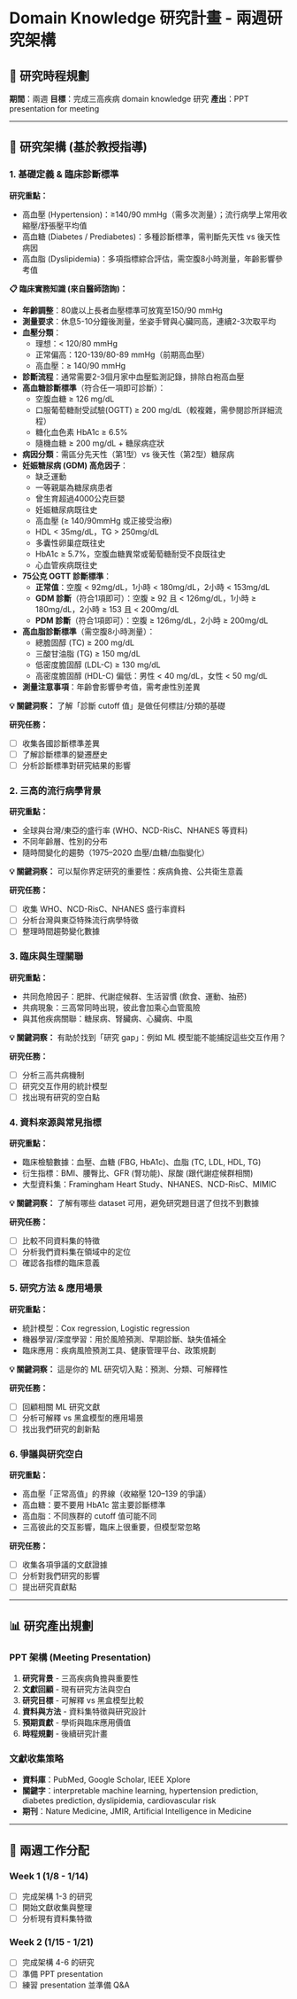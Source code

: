 # Domain Knowledge 研究計畫 - 兩週研究架構

## 📅 研究時程規劃
**期間**：兩週
**目標**：完成三高疾病 domain knowledge 研究
**產出**：PPT presentation for meeting

---

## 📌 研究架構 (基於教授指導)

### 1. 基礎定義 & 臨床診斷標準
**研究重點：**
- 高血壓 (Hypertension)：≥140/90 mmHg（需多次測量）；流行病學上常用收縮壓/舒張壓平均值
- 高血糖 (Diabetes / Prediabetes)：多種診斷標準，需判斷先天性 vs 後天性病因
- 高血脂 (Dyslipidemia)：多項指標綜合評估，需空腹8小時測量，年齡影響參考值

**📋 臨床實務知識 (來自醫師諮詢)：**
- **年齡調整**：80歲以上長者血壓標準可放寬至150/90 mmHg
- **測量要求**：休息5-10分鐘後測量，坐姿手臂與心臟同高，連續2-3次取平均
- **血壓分類**：
  - 理想：< 120/80 mmHg
  - 正常偏高：120-139/80-89 mmHg（前期高血壓）
  - 高血壓：≥ 140/90 mmHg
- **診斷流程**：通常需要2-3個月家中血壓監測記錄，排除白袍高血壓
- **高血糖診斷標準**（符合任一項即可診斷）：
  - 空腹血糖 ≥ 126 mg/dL
  - 口服葡萄糖耐受試驗(OGTT) ≥ 200 mg/dL（較複雜，需參閱診所詳細流程）
  - 糖化血色素 HbA1c ≥ 6.5%
  - 隨機血糖 ≥ 200 mg/dL + 糖尿病症狀
- **病因分類**：需區分先天性（第1型）vs 後天性（第2型）糖尿病
- **妊娠糖尿病 (GDM) 高危因子**：
  - 缺乏運動
  - 一等親屬為糖尿病患者
  - 曾生育超過4000公克巨嬰
  - 妊娠糖尿病既往史
  - 高血壓 (≥ 140/90mmHg 或正接受治療)
  - HDL < 35mg/dL，TG > 250mg/dL
  - 多囊性卵巢症既往史
  - HbA1c ≥ 5.7%，空腹血糖異常或葡萄糖耐受不良既往史
  - 心血管疾病既往史
- **75公克 OGTT 診斷標準**：
  - **正常值**：空腹 < 92mg/dL，1小時 < 180mg/dL，2小時 < 153mg/dL
  - **GDM 診斷**（符合1項即可）：空腹 ≥ 92 且 < 126mg/dL，1小時 ≥ 180mg/dL，2小時 ≥ 153 且 < 200mg/dL
  - **PDM 診斷**（符合1項即可）：空腹 ≥ 126mg/dL，2小時 ≥ 200mg/dL
- **高血脂診斷標準**（需空腹8小時測量）：
  - 總膽固醇 (TC) ≥ 200 mg/dL
  - 三酸甘油脂 (TG) ≥ 150 mg/dL
  - 低密度膽固醇 (LDL-C) ≥ 130 mg/dL
  - 高密度膽固醇 (HDL-C) 偏低：男性 < 40 mg/dL，女性 < 50 mg/dL
- **測量注意事項**：年齡會影響參考值，需考慮性別差異

**💡 關鍵洞察：** 了解「診斷 cutoff 值」是做任何標註/分類的基礎

**研究任務：**
- [ ] 收集各國診斷標準差異
- [ ] 了解診斷標準的變遷歷史
- [ ] 分析診斷標準對研究結果的影響

### 2. 三高的流行病學背景
**研究重點：**
- 全球與台灣/東亞的盛行率 (WHO、NCD-RisC、NHANES 等資料)
- 不同年齡層、性別的分布
- 隨時間變化的趨勢（1975–2020 血壓/血糖/血脂變化）

**💡 關鍵洞察：** 可以幫你界定研究的重要性：疾病負擔、公共衛生意義

**研究任務：**
- [ ] 收集 WHO、NCD-RisC、NHANES 盛行率資料
- [ ] 分析台灣與東亞特殊流行病學特徵
- [ ] 整理時間趨勢變化數據

### 3. 臨床與生理關聯
**研究重點：**
- 共同危險因子：肥胖、代謝症候群、生活習慣 (飲食、運動、抽菸)
- 共病現象：三高常同時出現，彼此會加乘心血管風險
- 與其他疾病關聯：糖尿病、腎臟病、心臟病、中風

**💡 關鍵洞察：** 有助於找到「研究 gap」：例如 ML 模型能不能捕捉這些交互作用？

**研究任務：**
- [ ] 分析三高共病機制
- [ ] 研究交互作用的統計模型
- [ ] 找出現有研究的空白點

### 4. 資料來源與常見指標
**研究重點：**
- 臨床檢驗數據：血壓、血糖 (FBG, HbA1c)、血脂 (TC, LDL, HDL, TG)
- 衍生指標：BMI、腰臀比、GFR (腎功能)、尿酸 (跟代謝症候群相關)
- 大型資料集：Framingham Heart Study、NHANES、NCD-RisC、MIMIC

**💡 關鍵洞察：** 了解有哪些 dataset 可用，避免研究題目選了但找不到數據

**研究任務：**
- [ ] 比較不同資料集的特徵
- [ ] 分析我們資料集在領域中的定位
- [ ] 確認各指標的臨床意義

### 5. 研究方法 & 應用場景
**研究重點：**
- 統計模型：Cox regression, Logistic regression
- 機器學習/深度學習：用於風險預測、早期診斷、缺失值補全
- 臨床應用：疾病風險預測工具、健康管理平台、政策規劃

**💡 關鍵洞察：** 這是你的 ML 研究切入點：預測、分類、可解釋性

**研究任務：**
- [ ] 回顧相關 ML 研究文獻
- [ ] 分析可解釋 vs 黑盒模型的應用場景
- [ ] 找出我們研究的創新點

### 6. 爭議與研究空白
**研究重點：**
- 高血壓「正常高值」的界線（收縮壓 120–139 的爭議）
- 高血糖：要不要用 HbA1c 當主要診斷標準
- 高血脂：不同族群的 cutoff 值可能不同
- 三高彼此的交互影響，臨床上很重要，但模型常忽略

**研究任務：**
- [ ] 收集各項爭議的文獻證據
- [ ] 分析對我們研究的影響
- [ ] 提出研究貢獻點

---

## 📊 研究產出規劃

### PPT 架構 (Meeting Presentation)
1. **研究背景** - 三高疾病負擔與重要性
2. **文獻回顧** - 現有研究方法與空白
3. **研究目標** - 可解釋 vs 黑盒模型比較
4. **資料與方法** - 資料集特徵與研究設計
5. **預期貢獻** - 學術與臨床應用價值
6. **時程規劃** - 後續研究計畫

### 文獻收集策略
- **資料庫**：PubMed, Google Scholar, IEEE Xplore
- **關鍵字**：interpretable machine learning, hypertension prediction, diabetes prediction, dyslipidemia, cardiovascular risk
- **期刊**：Nature Medicine, JMIR, Artificial Intelligence in Medicine

---

## 📅 兩週工作分配

### Week 1 (1/8 - 1/14)
- [ ] 完成架構 1-3 的研究
- [ ] 開始文獻收集與整理
- [ ] 分析現有資料集特徵

### Week 2 (1/15 - 1/21)
- [ ] 完成架構 4-6 的研究
- [ ] 準備 PPT presentation
- [ ] 練習 presentation 並準備 Q&A